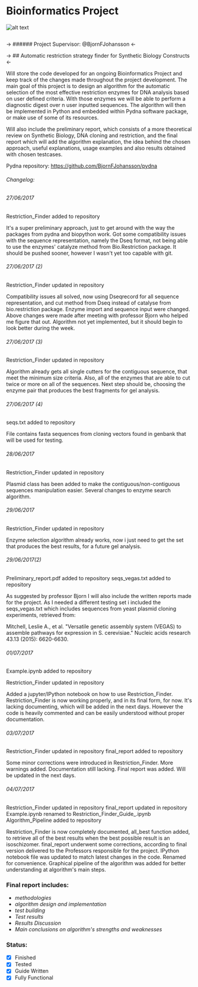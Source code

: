 # Bioinformatics Project 									

![alt text](https://upload.wikimedia.org/wikipedia/commons/thumb/9/93/EEUMLOGO.png/200px-EEUMLOGO.png)
<p align="center">
  <img />
</p>

-> ###### Project Supervisor: @BjornFJohansson <-

-> ## Automatic restriction strategy finder for Synthetic Biology Constructs <-

Will store the code developed for an ongoing Bioinformatics Project and keep track of the changes made throughout the project development.
The main goal of this project is to design an algorithm for the automatic selection of the most effective restriction enzymes for DNA analysis based on user defined criteria. With those enzymes we will be able to perform a diagnostic digest over n user inputted sequences.
The algorithm will then be implemented in Python and embedded within Pydna software package, or make use of some of its resources.

Will also include the preliminary report, which consists of a more theoretical review on Synthetic Biology, DNA cloning and restriction, and the final report
which will add the algorithm explanation, the idea behind the chosen approach, useful explanations, usage examples and also results obtained with chosen testcases.

Pydna repository: https://github.com/BjornFJohansson/pydna



###### Changelog:

###### 27/06/2017 

Restriction_Finder added to repository

It's a super preliminary approach, just to get around with the way the packages from pydna and biopython work.
Got some compatibility issues with the sequence representation, namely the Dseq format, not being able to use the  enzymes' catalyze method from Bio.Restriction package.
It should be pushed sooner, however I wasn't yet too capable with git.


###### 27/06/2017 (2)

Restriction_Finder updated in repository

Compatibility issues all solved, now using Dseqrecord for all sequence representation, and cut method from Dseq instead of catalyse from bio.restriction package.
Enzyme import and sequence input were changed.
Above changes were made after meeting with professor Bjorn who helped me figure that out.
Algorithm not yet implemented, but it should begin to look better during the week.

###### 27/06/2017 (3)

Restriction_Finder updated in repository

Algorithm already gets all single cutters for the contiguous sequence, that meet the minimum size criteria.
Also, all of the enzymes that are able to cut twice or more on all of the sequences.
Next step should be, choosing the enzyme pair that produces the best fragments for gel analysis.


###### 27/06/2017 (4)

seqs.txt added to repository

File contains fasta sequences from cloning vectors found in genbank that will be used for testing.


###### 28/06/2017

Restriction_Finder updated in repository

Plasmid class has been added to make the contiguous/non-contiguous sequences manipulation easier.
Several changes to enzyme search algorithm.

###### 29/06/2017

Restriction_Finder updated in repository

Enzyme selection algorithm already works, now i just need to get the set that produces the best results, for a future gel analysis.

###### 29/06/2017(2)

Preliminary_report.pdf added to repository
seqs_vegas.txt added to repository

As suggested by professor Bjorn I will also include the written reports made for the project.
As I needed a different testing set i included the seqs_vegas.txt which includes sequences from 
yeast plasmid cloning experiments, retrieved from:

Mitchell, Leslie A., et al. "Versatile genetic assembly system (VEGAS) to assemble pathways for expression in S. cerevisiae." Nucleic acids research 43.13 (2015): 6620-6630.

###### 01/07/2017

Example.ipynb added to repository

Restriction_Finder updated in repository

Added a jupyter/IPython notebook on how to use Restriction_Finder.
Restriction_Finder is now working properly, and in its final form, for now.
It's lacking documenting, which will be added in the next days. 
However the code is heavily commented and can be easily understood without proper documentation.

###### 03/07/2017

Restriction_Finder updated in repository
final_report added to repository

Some minor corrections were introduced in Restriction_Finder. More warnings added. Documentation still lacking.
Final report was added. Will be updated in the next days.


###### 04/07/2017

Restriction_Finder updated in repository
final_report updated in repository
Example.ipynb renamed to Restriction_Finder_Guide_.ipynb
Algorithm_Pipeline added to repository

Restriction_Finder is now completely documented, all_best function added, to retrieve all of the best results when the best possible result is an isoschizomer.
final_report underwent some corrections, according to final version delivered to the Professors responsible for the project.
IPython notebook file was updated to match latest changes in the code. Renamed for convenience.
Graphical pipeline of the algorithm was added for better understanding at algorithm's main steps.


### Final report includes:
- *methodologies*
- *algorithm design and implementation*
- *test building*
- *Test results*
- *Results Discussion*
- *Main conclusions on algorithm's strengths and weaknesses*

### Status:

- [x] Finished
- [x] Tested
- [x] Guide Written
- [x] Fully Functional
